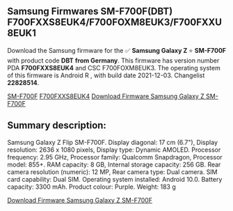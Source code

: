 <h2>Samsung Firmwares SM-F700F(DBT) F700FXXS8EUK4/F700FOXM8EUK3/F700FXXU8EUK1</h2>
Download the Samsung firmware for the ✅ <strong>Samsung Galaxy Z </strong> ⭐ <strong>SM-F700F</strong> with product code <strong>DBT</strong> <strong> from Germany</strong>. This firmware has version number PDA <strong>F700FXXS8EUK4</strong> and CSC F700FOXM8EUK3. The operating system of this firmware is Android R , with build date 2021-12-03. Changelist <strong>22828514</strong>.


[SM-F700F](https://samfirm.shop/samsung/model/SM-F700F)
[F700FXXS8EUK4](https://samfirm.shop/samsung/pda/F700FXXS8EUK4)
[Download Firmware Samsung Galaxy Z SM-F700F](https://samfirm.shop/samsung/firmware/479663)
<h2>Summary description:</h2>
<p>Samsung Galaxy Z Flip SM-F700F. Display diagonal: 17 cm (6.7"), Display resolution: 2636 x 1080 pixels, Display type: Dynamic AMOLED. Processor frequency: 2.95 GHz, Processor family: Qualcomm Snapdragon, Processor model: 855+. RAM capacity: 8 GB, Internal storage capacity: 256 GB. Rear camera resolution (numeric): 12 MP, Rear camera type: Dual camera. SIM card capability: Dual SIM. Operating system installed: Android 10.0. Battery capacity: 3300 mAh. Product colour: Purple. Weight: 183 g</p>


[Download Firmware Samsung Galaxy Z SM-F700F](https://samfirm.shop/samsung/firmware/479663)
